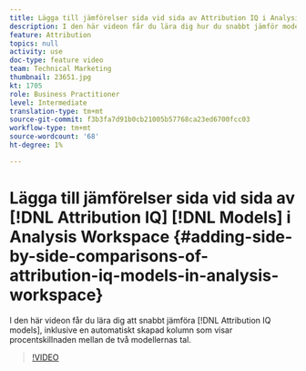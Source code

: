 ```yaml
---
title: Lägga till jämförelser sida vid sida av Attribution IQ i Analysis Workspace
description: I den här videon får du lära dig hur du snabbt jämför modellerna, inklusive en automatiskt skapad kolumn som visar procentskillnaden mellan de två modellernas tal.
feature: Attribution
topics: null
activity: use
doc-type: feature video
team: Technical Marketing
thumbnail: 23651.jpg
kt: 1705
role: Business Practitioner
level: Intermediate
translation-type: tm+mt
source-git-commit: f3b3fa7d91b0cb21005b57768ca23ed6700fcc03
workflow-type: tm+mt
source-wordcount: '68'
ht-degree: 1%

---
```



# Lägga till jämförelser sida vid sida av [!DNL Attribution IQ] [!DNL Models] i Analysis Workspace {#adding-side-by-side-comparisons-of-attribution-iq-models-in-analysis-workspace}

I den här videon får du lära dig att snabbt jämföra [!DNL Attribution IQ models], inklusive en automatiskt skapad kolumn som visar procentskillnaden mellan de två modellernas tal.

>[!VIDEO](https://video.tv.adobe.com/v/23651/?quality=12)
